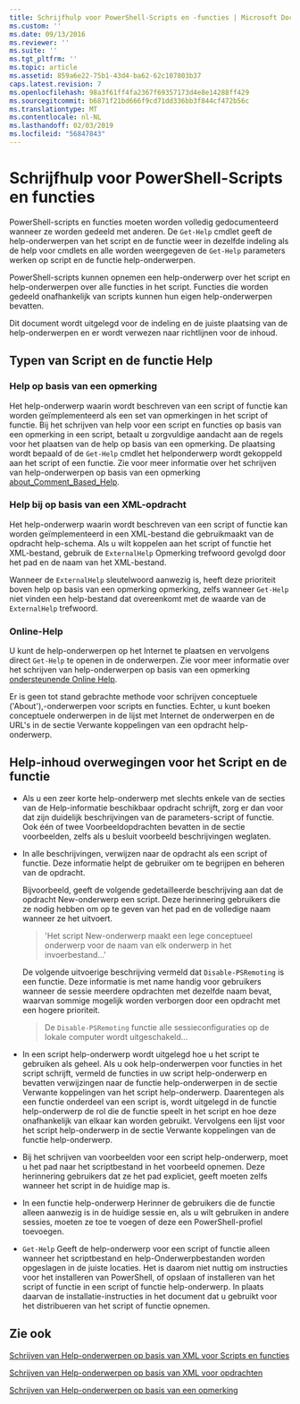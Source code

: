 ```yaml
---
title: Schrijfhulp voor PowerShell-Scripts en -functies | Microsoft Docs
ms.custom: ''
ms.date: 09/13/2016
ms.reviewer: ''
ms.suite: ''
ms.tgt_pltfrm: ''
ms.topic: article
ms.assetid: 859a6e22-75b1-43d4-ba62-62c107803b37
caps.latest.revision: 7
ms.openlocfilehash: 98a3f61ff4fa2367f69357173d4e8e14288ff429
ms.sourcegitcommit: b6871f21bd666f9cd71dd336bb3f844cf472b56c
ms.translationtype: MT
ms.contentlocale: nl-NL
ms.lasthandoff: 02/03/2019
ms.locfileid: "56847843"
---
```

# <a name="writing-help-for-powershell-scripts-and-functions"></a>Schrijfhulp voor PowerShell-Scripts en functies

PowerShell-scripts en functies moeten worden volledig gedocumenteerd wanneer ze worden gedeeld met anderen.
De `Get-Help` cmdlet geeft de help-onderwerpen van het script en de functie weer in dezelfde indeling als de help voor cmdlets en alle worden weergegeven de `Get-Help` parameters werken op script en de functie help-onderwerpen.

PowerShell-scripts kunnen opnemen een help-onderwerp over het script en help-onderwerpen over alle functies in het script.
Functies die worden gedeeld onafhankelijk van scripts kunnen hun eigen help-onderwerpen bevatten.

Dit document wordt uitgelegd voor de indeling en de juiste plaatsing van de help-onderwerpen en er wordt verwezen naar richtlijnen voor de inhoud.

## <a name="types-of-script-and-function-help"></a>Typen van Script en de functie Help

### <a name="comment-based-help"></a>Help op basis van een opmerking
Het help-onderwerp waarin wordt beschreven van een script of functie kan worden geïmplementeerd als een set van opmerkingen in het script of functie.
Bij het schrijven van help voor een script en functies op basis van een opmerking in een script, betaalt u zorgvuldige aandacht aan de regels voor het plaatsen van de help op basis van een opmerking.
De plaatsing wordt bepaald of de `Get-Help` cmdlet het helponderwerp wordt gekoppeld aan het script of een functie.
Zie voor meer informatie over het schrijven van help-onderwerpen op basis van een opmerking [about_Comment_Based_Help](/powershell/module/microsoft.powershell.core/about/about_comment_based_help).

### <a name="xml-based-command-help"></a>Help bij op basis van een XML-opdracht
Het help-onderwerp waarin wordt beschreven van een script of functie kan worden geïmplementeerd in een XML-bestand die gebruikmaakt van de opdracht help-schema.
Als u wilt koppelen aan het script of functie het XML-bestand, gebruik de `ExternalHelp` Opmerking trefwoord gevolgd door het pad en de naam van het XML-bestand.

Wanneer de `ExternalHelp` sleutelwoord aanwezig is, heeft deze prioriteit boven help op basis van een opmerking opmerking, zelfs wanneer `Get-Help` niet vinden een help-bestand dat overeenkomt met de waarde van de `ExternalHelp` trefwoord.

### <a name="online-help"></a>Online-Help
U kunt de help-onderwerpen op het Internet te plaatsen en vervolgens direct `Get-Help` te openen in de onderwerpen.
Zie voor meer informatie over het schrijven van help-onderwerpen op basis van een opmerking [ondersteunende Online Help](../module/supporting-online-help.md).

Er is geen tot stand gebrachte methode voor schrijven conceptuele ('About'),-onderwerpen voor scripts en functies.
Echter, u kunt boeken conceptuele onderwerpen in de lijst met Internet de onderwerpen en de URL's in de sectie Verwante koppelingen van een opdracht help-onderwerp.

## <a name="content-considerations-for-script-and-function-help"></a>Help-inhoud overwegingen voor het Script en de functie

- Als u een zeer korte help-onderwerp met slechts enkele van de secties van de Help-informatie beschikbaar opdracht schrijft, zorg er dan voor dat zijn duidelijk beschrijvingen van de parameters-script of functie. Ook één of twee Voorbeeldopdrachten bevatten in de sectie voorbeelden, zelfs als u besluit voorbeeld beschrijvingen weglaten.

- In alle beschrijvingen, verwijzen naar de opdracht als een script of functie. Deze informatie helpt de gebruiker om te begrijpen en beheren van de opdracht.

  Bijvoorbeeld, geeft de volgende gedetailleerde beschrijving aan dat de opdracht New-onderwerp een script. Deze herinnering gebruikers die ze nodig hebben om op te geven van het pad en de volledige naam wanneer ze het uitvoert.

  > 'Het script New-onderwerp maakt een lege conceptueel onderwerp voor de naam van elk onderwerp in het invoerbestand...'

  De volgende uitvoerige beschrijving vermeld dat `Disable-PSRemoting` is een functie. Deze informatie is met name handig voor gebruikers wanneer de sessie meerdere opdrachten met dezelfde naam bevat, waarvan sommige mogelijk worden verborgen door een opdracht met een hogere prioriteit.

  > De `Disable-PSRemoting` functie alle sessieconfiguraties op de lokale computer wordt uitgeschakeld...

- In een script help-onderwerp wordt uitgelegd hoe u het script te gebruiken als geheel. Als u ook help-onderwerpen voor functies in het script schrijft, vermeld de functies in uw script help-onderwerp en bevatten verwijzingen naar de functie help-onderwerpen in de sectie Verwante koppelingen van het script help-onderwerp. Daarentegen als een functie onderdeel van een script is, wordt uitgelegd in de functie help-onderwerp de rol die de functie speelt in het script en hoe deze onafhankelijk van elkaar kan worden gebruikt. Vervolgens een lijst voor het script help-onderwerp in de sectie Verwante koppelingen van de functie help-onderwerp.

- Bij het schrijven van voorbeelden voor een script help-onderwerp, moet u het pad naar het scriptbestand in het voorbeeld opnemen. Deze herinnering gebruikers dat ze het pad expliciet, geeft moeten zelfs wanneer het script in de huidige map is.

- In een functie help-onderwerp Herinner de gebruikers die de functie alleen aanwezig is in de huidige sessie en, als u wilt gebruiken in andere sessies, moeten ze toe te voegen of deze een PowerShell-profiel toevoegen.

- `Get-Help` Geeft de help-onderwerp voor een script of functie alleen wanneer het scriptbestand en help-Onderwerpbestanden worden opgeslagen in de juiste locaties. Het is daarom niet nuttig om instructies voor het installeren van PowerShell, of opslaan of installeren van het script of functie in een script of functie help-onderwerp. In plaats daarvan de installatie-instructies in het document dat u gebruikt voor het distribueren van het script of functie opnemen.

## <a name="see-also"></a>Zie ook

 [Schrijven van Help-onderwerpen op basis van XML voor Scripts en functies](./writing-xml-based-help-topics-for-scripts-and-functions.md)

 [Schrijven van Help-onderwerpen op basis van XML voor opdrachten](./writing-xml-based-help-topics-for-commands.md)

 [Schrijven van Help-onderwerpen op basis van een opmerking](./writing-comment-based-help-topics.md)
